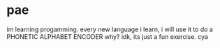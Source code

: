 # pae
im learning progamming. every new language i learn, i will use it to do a PHONETIC ALPHABET ENCODER
why? idk, its just a fun exercise.
cya
